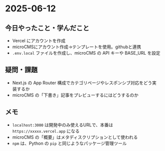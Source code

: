 # 2025-06-12

## 今日やったこと・学んだこと
- Vercel にアカウントを作成
- microCMSにアカウント作成→テンプレートを使用。githubと連携
- `.env.local` ファイルを作成し、microCMS の API キーや BASE_URL を設定


## 疑問・課題
- Next.js の App Router 構成でカテゴリページやレスポンシブ対応をどう実装するか
- microCMS の「下書き」記事をプレビューするにはどうするのか

## メモ
- `localhost:3000` は開発中のみ使えるURLで、本番は `https://xxxxx.vercel.app` になる
- microCMS の「概要」はメタディスクリプションとして使われる
- `npm` は、Python の `pip` と同じようなパッケージ管理ツール